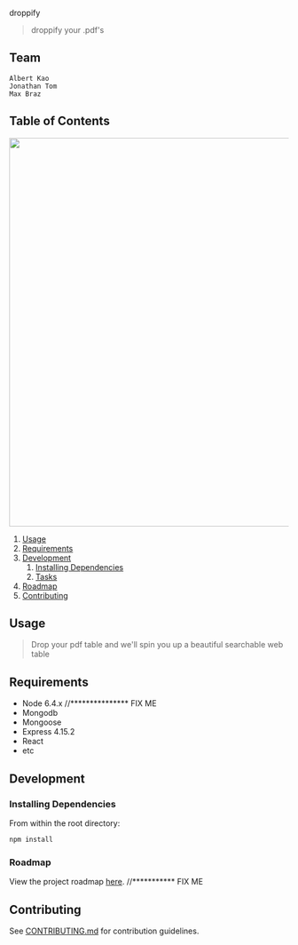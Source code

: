 droppify

> droppify your .pdf's

## Team

	Albert Kao
	Jonathan Tom
	Max Braz

## Table of Contents

<img height="700" src='//gifs.com/embed/droppifygif-Q1zlXY' />

1. [Usage](#Usage)
1. [Requirements](#requirements)
1. [Development](#development)
    1. [Installing Dependencies](#installing-dependencies)
    1. [Tasks](#tasks)
1. [Roadmap](#roadmap)
1. [Contributing](#contributing)

## Usage 
	
> Drop your pdf table and we'll spin you up a beautiful searchable web table 

## Requirements

- Node 6.4.x                    //*************** FIX ME
- Mongodb
- Mongoose
- Express 4.15.2
- React
- etc

## Development

### Installing Dependencies

From within the root directory:

```sh
npm install
```

### Roadmap

View the project roadmap [here](LINK_TO_DOC).   //*********** FIX ME


## Contributing

See [CONTRIBUTING.md](CONTRIBUTING.md) for contribution guidelines.